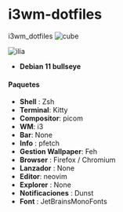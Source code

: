 # i3wm-dotfiles
i3wm_dotfiles
![cube](https://user-images.githubusercontent.com/90487955/232260096-f309c2de-3ffc-4a39-864d-867da1d468eb.png)


![ilia](https://user-images.githubusercontent.com/90487955/232261154-4f32c865-1b5c-4527-9bf8-16a752a5c348.png)




-  **Debian 11 bullseye**

#### Paquetes
- **Shell** : Zsh
- **Terminal**: Kitty
- **Compositor**: picom
- **WM**: i3
- **Bar**: None
- **Info** : pfetch
- **Gestion Wallpaper**: Feh
- **Browser** : Firefox / Chromium
- **Lanzador** : None
- **Editor**: neovim
- **Explorer** : None
- **Notificaciones** : Dunst
- **Font** : JetBrainsMonoFonts
